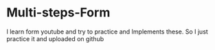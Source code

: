 # Multi-steps-Form

I learn form youtube and try to practice and Implements these. So I just practice it and uploaded on github

